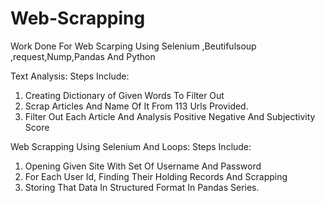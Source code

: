 # Web-Scrapping
Work Done For Web Scarping Using Selenium ,Beutifulsoup ,request,Nump,Pandas And Python


Text Analysis:
Steps Include:
1. Creating Dictionary of Given Words To Filter Out 
2. Scrap Articles And Name Of It From 113 Urls Provided.
3. Filter Out Each Article And Analysis Positive Negative And Subjectivity Score


Web Scrapping Using Selenium And Loops:
Steps Include:
1. Opening Given Site With Set Of Username And Password
2. For Each User Id, Finding Their Holding Records And Scrapping
3. Storing That Data In Structured Format In Pandas Series.

